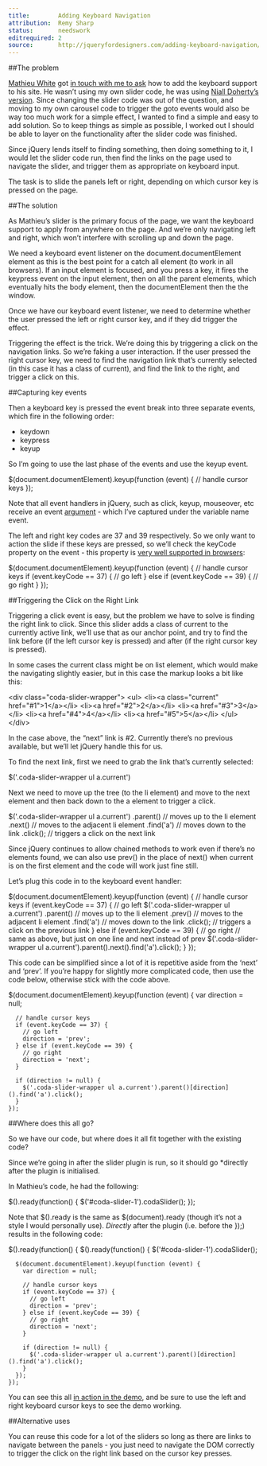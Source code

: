 ```yaml
---
title:        Adding Keyboard Navigation
attribution:  Remy Sharp 
status:       needswork
editrequired: 2
source:       http://jqueryfordesigners.com/adding-keyboard-navigation/
---
```


##The problem

[Mathieu White](http://mathieuwhite.com/) got [in touch with me to ask](http://jqueryfordesigners.com/request/) how to add the keyboard support to his site. He wasn’t using my own slider code, he was using [Niall Doherty’s version](http://www.ndoherty.biz/coda-slider). Since changing the slider code was out of the question, and moving to my own carousel code to trigger the goto events would also be way too much work for a simple effect, I wanted to find a simple and easy to add solution. So to keep things as simple as possible, I worked out I should be able to layer on the functionality after the slider code was finished.

Since jQuery lends itself to finding something, then doing something to it, I would let the slider code run, then find the links on the page used to navigate the slider, and trigger them as appropriate on keyboard input.

The task is to slide the panels left or right, depending on which cursor key is pressed on the page.

##The solution

As Mathieu’s slider is the primary focus of the page, we want the keyboard support to apply from anywhere on the page. And we’re only navigating left and right, which won’t interfere with scrolling up and down the page.

We need a keyboard event listener on the document.documentElement element as this is the best point for a catch all element (to work in all browsers). If an input element is focused, and you press a key, it fires the keypress event on the input element, then on all the parent elements, which eventually hits the body element, then the documentElement then the the window.

Once we have our keyboard event listener, we need to determine whether the user pressed the left or right cursor key, and if they did trigger the effect.

Triggering the effect is the trick. We’re doing this by triggering a click on the navigation links. So we’re faking a user interaction. If the user pressed the right cursor key, we need to find the navigation link that’s currently selected (in this case it has a class of current), and find the link to the right, and trigger a click on this.

##Capturing key events

Then a keyboard key is pressed the event break into three separate events, which fire in the following order:

- keydown
- keypress
- keyup

So I’m going to use the last phase of the events and use the keyup event.

<div class="example" markdown="1">
	$(document.documentElement).keyup(function (event) {
	  // handle cursor keys
	});
</div>

Note that all event handlers in jQuery, such as click, keyup, mouseover, etc receive an event [argument](http://en.wikipedia.org/wiki/Parameter_(computer_science)) - which I’ve captured under the variable name event.

The left and right key codes are 37 and 39 respectively. So we only want to action the slide if these keys are pressed, so we’ll check the keyCode property on the event - this property is [very well supported in browsers](http://www.quirksmode.org/js/keys.html):

<div class="example" markdown="1">
	$(document.documentElement).keyup(function (event) {
	  // handle cursor keys
	  if (event.keyCode == 37) {
	    // go left
	  } else if (event.keyCode == 39) {
	    // go right
	  }
	});
</div>

##Triggering the Click on the Right Link

Triggering a click event is easy, but the problem we have to solve is finding the right link to click. Since this slider adds a class of current to the currently active link, we’ll use that as our anchor point, and try to find the link before (if the left cursor key is pressed) and after (if the right cursor key is pressed).

In some cases the current class might be on list element, which would make the navigating slightly easier, but in this case the markup looks a bit like this:

<div class="example" markdown="1">
	&lt;div class="coda-slider-wrapper"&gt;
	  &lt;ul&gt;
	    &lt;li&gt;&lt;a class="current" href="#1"&gt;1&lt;/a&gt;&lt;/li&gt;
	    &lt;li&gt;&lt;a href="#2"&gt;2&lt;/a&gt;&lt;/li&gt;
	    &lt;li&gt;&lt;a href="#3"&gt;3&lt;/a&gt;&lt;/li&gt;
	    &lt;li&gt;&lt;a href="#4"&gt;4&lt;/a&gt;&lt;/li&gt;
	    &lt;li&gt;&lt;a href="#5"&gt;5&lt;/a&gt;&lt;/li&gt;
	  &lt;/ul&gt;
	&lt;/div&gt;
</div>

In the case above, the “next” link is #2. Currently there’s no previous available, but we’ll let jQuery handle this for us.

To find the next link, first we need to grab the link that’s currently selected:

<div class="example" markdown="1">
	$('.coda-slider-wrapper ul a.current')
</div>

Next we need to move up the tree (to the li element) and move to the next element and then back down to the a element to trigger a click.

<div class="example" markdown="1">
	$('.coda-slider-wrapper ul a.current')
	  .parent() // moves up to the li element
	  .next() // moves to the adjacent li element
	  .find('a') // moves down to the link
	  .click(); // triggers a click on the next link
</div>

Since jQuery continues to allow chained methods to work even if there’s no elements found, we can also use prev() in the place of next() when current is on the first element and the code will work just fine still.

Let’s plug this code in to the keyboard event handler:

<div class="example" markdown="1">
	$(document.documentElement).keyup(function (event) {
	  // handle cursor keys
	  if (event.keyCode == 37) {
	    // go left
	    $('.coda-slider-wrapper ul a.current')
	      .parent() // moves up to the li element
	      .prev() // moves to the adjacent li element
	      .find('a') // moves down to the link
	        .click(); // triggers a click on the previous link
	  } else if (event.keyCode == 39) {
	    // go right
	    // same as above, but just on one line and next instead of prev
	    $('.coda-slider-wrapper ul a.current').parent().next().find('a').click();
	  }
	});
</div>

This code can be simplified since a lot of it is repetitive aside from the ‘next’ and ‘prev’. If you’re happy for slightly more complicated code, then use the code below, otherwise stick with the code above.

<div class="example" markdown="1">
	$(document.documentElement).keyup(function (event) {
	  var direction = null;

	  // handle cursor keys
	  if (event.keyCode == 37) {
	    // go left
	    direction = 'prev';
	  } else if (event.keyCode == 39) {
	    // go right
	    direction = 'next';
	  }

	  if (direction != null) {
	    $('.coda-slider-wrapper ul a.current').parent()[direction]().find('a').click();
	  }
	});
</div>

##Where does this all go?

So we have our code, but where does it all fit together with the existing code?

Since we’re going in after the slider plugin is run, so it should go *directly after the plugin is initialised.

In Mathieu’s code, he had the following:

<div class="example" markdown="1">
	$().ready(function() {
	  $('#coda-slider-1').codaSlider();
	});
</div>

Note that $().ready is the same as $(document).ready (though it’s not a style I would personally use). *Directly* after the plugin (i.e. before the });) results in the following code:

<div class="example" markdown="1">
$().ready(function() {
	$().ready(function() {
	  $('#coda-slider-1').codaSlider();

	  $(document.documentElement).keyup(function (event) {
	    var direction = null;

	    // handle cursor keys
	    if (event.keyCode == 37) {
	      // go left
	      direction = 'prev';
	    } else if (event.keyCode == 39) {
	      // go right
	      direction = 'next';
	    }

	    if (direction != null) {
	      $('.coda-slider-wrapper ul a.current').parent()[direction]().find('a').click();
	    }
	  });
	});
</div>

You can see this all [in action in the demo](http://static.jqueryfordesigners.com/demo/keyboard-nav.html), and be sure to use the left and right keyboard cursor keys to see the demo working.

##Alternative uses

You can reuse this code for a lot of the sliders so long as there are links to navigate between the panels - you just need to navigate the DOM correctly to trigger the click on the right link based on the cursor key presses.